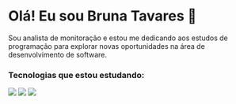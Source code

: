 # Olá! Eu sou Bruna Tavares 👋
Sou analista de monitoração e estou me dedicando aos estudos de programação para explorar novas oportunidades na área de desenvolvimento de software.

### Tecnologias que estou estudando:

<div style="display: inline_block">

<img src="https://img.shields.io/badge/C%23-239120?style=for-the-badge&logo=c-sharp&logoColor=white"/>
<img src="https://img.shields.io/badge/.NET-5C2D91?style=for-the-badge&logo=.net&logoColor=white"/>
<img src="https://img.shields.io/badge/GIT-E44C30?style=for-the-badge&logo=git&logoColor=white"/>

</div>
